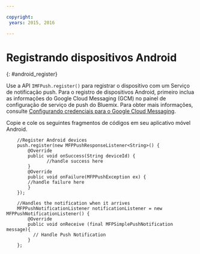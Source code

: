 ```yaml
---

copyright:
 years: 2015, 2016

---
```


# Registrando dispositivos Android
{: #android_register}

Use a API ```IMFPush.register()``` para registrar o dispositivo com um Serviço de notificação push. Para o registro de dispositivos Android, primeiro
inclua as informações do Google Cloud Messaging (GCM) no painel de configuração de serviço de push do Bluemix. Para obter mais informações,
consulte [Configurando credenciais para o Google Cloud Messaging](t_push_provider_android.html).

Copie e cole os seguintes fragmentos de códigos em seu
aplicativo móvel Android.

```
	//Register Android devices
	push.register(new MFPPushResponseListener<String>() {
	    @Override
	    public void onSuccess(String deviceId) {
	           //handle success here
	    }
	    @Override
	    public void onFailure(MFPPushException ex) {
	    //handle failure here
	    }
	});
```

```
	//Handles the notification when it arrives
	MFPPushNotificationListener notificationListener = new MFPPushNotificationListener() {
	    @Override
	    public void onReceive (final MFPSimplePushNotification message){
	      // Handle Push Notification
	    }
	};
```
